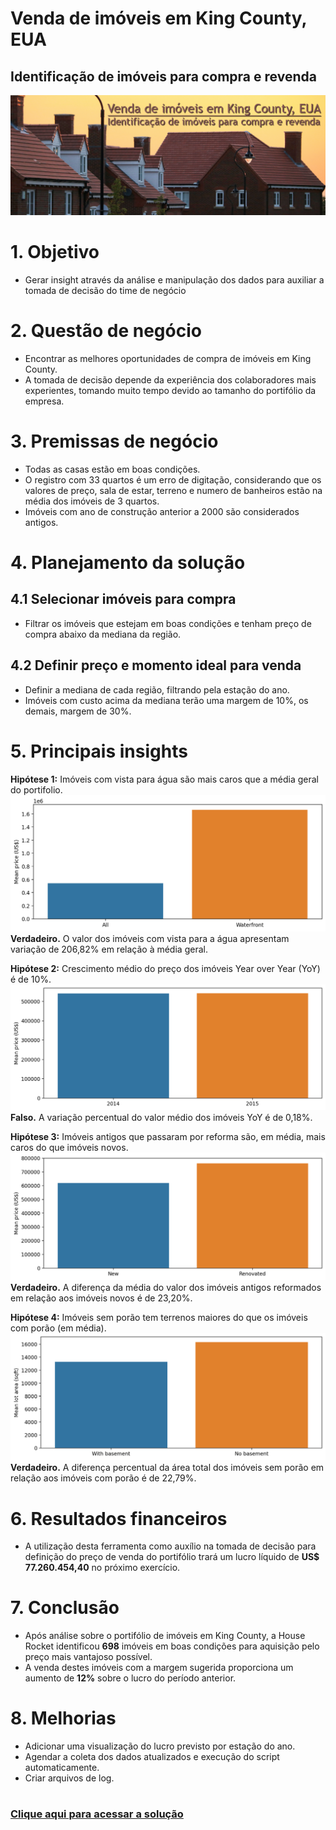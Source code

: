 # Venda de imóveis em King County, EUA

## Identificação de imóveis para compra e revenda
![](./project/header.png)

# 1. Objetivo
- Gerar insight através da análise e manipulação dos dados para auxiliar a tomada de decisão do time de negócio

# 2. Questão de negócio
- Encontrar as melhores oportunidades de compra de imóveis em King County.
- A tomada de decisão depende da experiência dos colaboradores mais experientes, tomando muito tempo devido ao tamanho do portifólio da empresa.

# 3. Premissas de negócio
- Todas as casas estão em boas condições.
- O registro com 33 quartos é um erro de digitação, considerando que os valores de preço, sala de estar, terreno e numero de banheiros estão na média dos imóveis de 3 quartos.
- Imóveis com ano de construção anterior a 2000 são considerados antigos.

# 4. Planejamento da solução
## 4.1 Selecionar imóveis para compra
- Filtrar os imóveis que estejam em boas condições e tenham preço de compra abaixo da mediana da região.
## 4.2 Definir preço e momento ideal para venda
- Definir a mediana de cada região, filtrando pela estação do ano.
- Imóveis com custo acima da mediana terão uma margem de 10%, os demais, margem de 30%.
# 5. Principais insights
**Hipótese 1:** Imóveis com vista para água são mais caros que a média geral do portifolio.
![](./project/h1.png)
**Verdadeiro.** O valor dos imóveis com vista para a água apresentam variação de 206,82% em relação à média geral.

**Hipótese 2:** Crescimento médio do preço dos imóveis Year over Year (YoY) é de 10%.
![](./project/h2.png)
**Falso.** A variação percentual do valor médio dos imóveis YoY é de 0,18%.

**Hipótese 3:** Imóveis antigos que passaram por reforma são, em média, mais caros do que imóveis novos.
![](./project/h3.png)
**Verdadeiro.** A diferença da média do valor dos imóveis antigos reformados em relação aos imóveis novos é de 23,20%.

**Hipótese 4:** Imóveis sem porão tem terrenos maiores do que os imóveis com porão (em média).
![](./project/h4.png)
**Verdadeiro.** A diferença percentual da área total dos imóveis sem porão em relação aos imóveis com porão é de 22,79%.

# 6. Resultados financeiros
- A utilização desta ferramenta como auxílio na tomada de decisão para definição do preço de venda do portifólio trará um lucro líquido de **US$ 77.260.454,40** no próximo exercício.
# 7. Conclusão
- Após análise sobre o portifólio de imóveis em King County, a House Rocket identificou **698** imóveis em boas condições para aquisição pelo preço mais vantajoso possível.
- A venda destes imóveis com a margem sugerida proporciona um aumento de **12%** sobre o lucro do período anterior.
# 8. Melhorias
- Adicionar uma visualização do lucro previsto por estação do ano.
- Agendar a coleta dos dados atualizados e execução do script automaticamente.
- Criar arquivos de log.
#
### [Clique aqui para acessar a solução](https://p00-kingcounty.herokuapp.com/)







